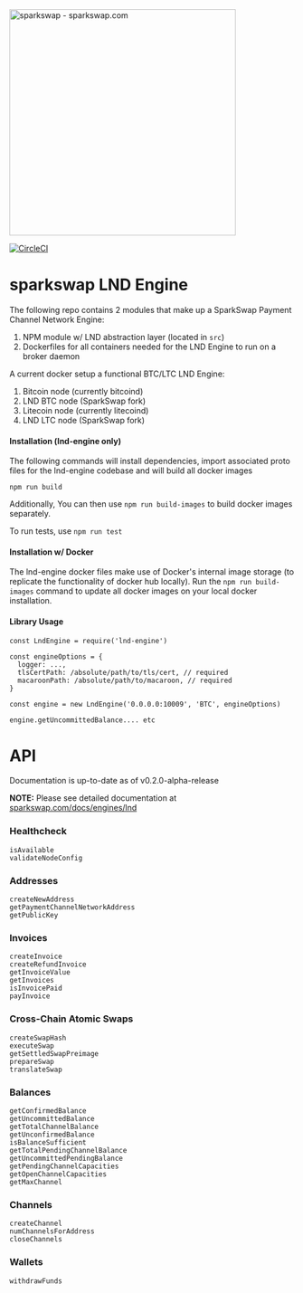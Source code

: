 <img src="https://sparkswap.com/img/logo.svg" alt="sparkswap - sparkswap.com" width="400">

[![CircleCI](https://circleci.com/gh/sparkswap/lnd-engine.svg?style=svg&circle-token=47c81b3a717f062885f159dfded078e134413db1)](https://circleci.com/gh/sparkswap/lnd-engine)

sparkswap LND Engine
====================

The following repo contains 2 modules that make up a SparkSwap Payment Channel Network Engine:

1. NPM module w/ LND abstraction layer (located in `src`)
2. Dockerfiles for all containers needed for the LND Engine to run on a broker daemon

A current docker setup a functional BTC/LTC LND Engine:
1. Bitcoin node (currently bitcoind)
2. LND BTC node (SparkSwap fork)
3. Litecoin node (currently litecoind)
4. LND LTC node (SparkSwap fork)

#### Installation (lnd-engine only)

The following commands will install dependencies, import associated proto files for
the lnd-engine codebase and will build all docker images

```
npm run build
```

Additionally, You can then use `npm run build-images` to build docker images separately.

To run tests, use `npm run test`

#### Installation w/ Docker

The lnd-engine docker files make use of Docker's internal image storage (to replicate the functionality of docker hub locally). Run the `npm run build-images` command to
update all docker images on your local docker installation.

#### Library Usage

```
const LndEngine = require('lnd-engine')

const engineOptions = {
  logger: ...,
  tlsCertPath: /absolute/path/to/tls/cert, // required
  macaroonPath: /absolute/path/to/macaroon, // required
}

const engine = new LndEngine('0.0.0.0:10009', 'BTC', engineOptions)

engine.getUncommittedBalance.... etc
```

# API

Documentation is up-to-date as of v0.2.0-alpha-release

**NOTE:** Please see detailed documentation at [sparkswap.com/docs/engines/lnd](https://sparkswap.com/docs/engines/lnd)

### Healthcheck

```
isAvailable
validateNodeConfig
```

### Addresses

```
createNewAddress
getPaymentChannelNetworkAddress
getPublicKey
```

### Invoices

```
createInvoice
createRefundInvoice
getInvoiceValue
getInvoices
isInvoicePaid
payInvoice
```

### Cross-Chain Atomic Swaps

```
createSwapHash
executeSwap
getSettledSwapPreimage
prepareSwap
translateSwap
```

### Balances

```
getConfirmedBalance
getUncommittedBalance
getTotalChannelBalance
getUnconfirmedBalance
isBalanceSufficient
getTotalPendingChannelBalance
getUncommittedPendingBalance
getPendingChannelCapacities
getOpenChannelCapacities
getMaxChannel
```

### Channels

```
createChannel
numChannelsForAddress
closeChannels
```

### Wallets
```
withdrawFunds
```
